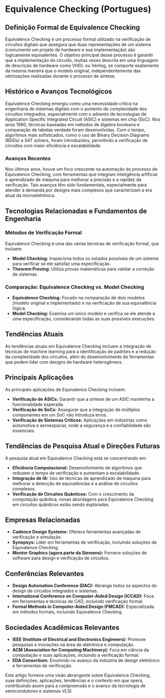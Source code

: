 # Equivalence Checking (Portugues)

## Definição Formal de Equivalence Checking

Equivalence Checking é um processo formal utilizado na verificação de circuitos digitais que assegura que duas representações de um sistema (comumente um projeto de hardware e sua implementação) são logicamente equivalentes. O objetivo principal desse processo é garantir que a implementação do circuito, muitas vezes descrita em uma linguagem de descrição de hardware como VHDL ou Verilog, se comporte exatamente da mesma maneira que o modelo original, independentemente das otimizações realizadas durante o processo de síntese.

## Histórico e Avanços Tecnológicos

Equivalence Checking emergiu como uma necessidade crítica na engenharia de sistemas digitais com o aumento da complexidade dos circuitos integrados, especialmente com o advento de tecnologias de Application Specific Integrated Circuit (ASIC) e sistemas em chip (SoC). Nos anos 1980, técnicas baseadas em métodos de álgebra booleana e comparação de tabelas verdade foram desenvolvidas. Com o tempo, algoritmos mais sofisticados, como o uso de Binary Decision Diagrams (BDDs) e SAT solvers, foram introduzidos, permitindo a verificação de circuitos com maior eficiência e escalabilidade.

### Avanços Recentes

Nos últimos anos, houve um foco crescente na automação do processo de Equivalence Checking, com ferramentas que integram inteligência artificial e aprendizado de máquina para melhorar a precisão e a rapidez da verificação. Tais avanços têm sido fundamentais, especialmente para atender à demanda por designs mais complexos que caracterizam a era atual da microeletrônica.

## Tecnologias Relacionadas e Fundamentos de Engenharia

### Métodos de Verificação Formal

Equivalence Checking é uma das várias técnicas de verificação formal, que incluem:

- **Model Checking:** Inspeciona todos os estados possíveis de um sistema para verificar se ele satisfaz uma especificação.
- **Theorem Proving:** Utiliza provas matemáticas para validar a correção de sistemas.

### Comparação: Equivalence Checking vs. Model Checking

- **Equivalence Checking:** Focado na comparação de dois modelos (modelo original e implementado) e na verificação de sua equivalência lógica.
- **Model Checking:** Examina um único modelo e verifica se ele atende a uma especificação, considerando todas as suas possíveis execuções.

## Tendências Atuais

As tendências atuais em Equivalence Checking incluem a integração de técnicas de machine learning para a identificação de padrões e a redução da complexidade dos circuitos, além do desenvolvimento de ferramentas que podem lidar com designs de hardware heterogêneos.

## Principais Aplicações

As principais aplicações de Equivalence Checking incluem:

- **Verificação de ASICs:** Garantir que a síntese de um ASIC mantenha a funcionalidade esperada.
- **Verificação de SoCs:** Assegurar que a integração de múltiplos componentes em um SoC não introduza erros.
- **Verificação de Sistemas Críticos:** Aplicações em indústrias como automotiva e aeroespacial, onde a segurança e a confiabilidade são essenciais.

## Tendências de Pesquisa Atual e Direções Futuras

A pesquisa atual em Equivalence Checking está se concentrando em:

- **Eficiência Computacional:** Desenvolvimento de algoritmos que reduzem o tempo de verificação e aumentam a escalabilidade.
- **Integração de IA:** Uso de técnicas de aprendizado de máquina para melhorar a detecção de equivalências e a análise de circuitos complexos.
- **Verificação de Circuitos Quânticos:** Com o crescimento da computação quântica, novas abordagens para Equivalence Checking em circuitos quânticos estão sendo exploradas.

## Empresas Relacionadas

- **Cadence Design Systems:** Oferece ferramentas avançadas de verificação e simulação.
- **Synopsys:** Líder em ferramentas de verificação, incluindo soluções de Equivalence Checking.
- **Mentor Graphics (agora parte da Siemens):** Fornece soluções de software para design e verificação de circuitos.

## Conferências Relevantes

- **Design Automation Conference (DAC):** Abrange todos os aspectos do design de circuitos integrados e sistemas.
- **International Conference on Computer-Aided Design (ICCAD):** Foca em ferramentas e técnicas de CAD, incluindo verificação formal.
- **Formal Methods in Computer-Aided Design (FMCAD):** Especializada em métodos formais, incluindo Equivalence Checking.

## Sociedades Acadêmicas Relevantes

- **IEEE (Institute of Electrical and Electronics Engineers):** Promove pesquisas e inovações na área de eletrônica e computação.
- **ACM (Association for Computing Machinery):** Foca em ciência da computação e suas aplicações, incluindo a verificação formal.
- **EDA Consortium:** Envolvido no avanço da indústria de design eletrônico e ferramentas de verificação.

Este artigo fornece uma visão abrangente sobre Equivalence Checking, suas definições, aplicações, tendências e o contexto em que opera, contribuindo assim para a compreensão e o avanço da tecnologia de semicondutores e sistemas VLSI.
